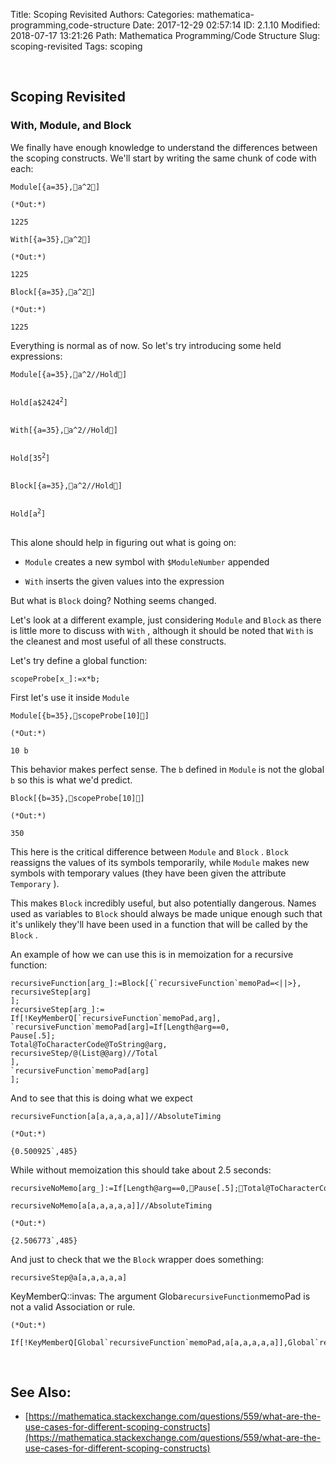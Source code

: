 Title: Scoping Revisited
Authors: 
Categories: mathematica-programming,code-structure
Date: 2017-12-29 02:57:14
ID: 2.1.10
Modified: 2018-07-17 13:21:26
Path: Mathematica Programming/Code Structure
Slug: scoping-revisited
Tags: scoping

<a id="scoping-revisited" style="width:0;height:0;margin:0;padding:0;">&zwnj;</a>

## Scoping Revisited

### With, Module, and Block

We finally have enough knowledge to understand the differences between the scoping constructs. We'll start by writing the same chunk of code with each:

    Module[{a=35},a^2]

    (*Out:*)
    
    1225

    With[{a=35},a^2]

    (*Out:*)
    
    1225

    Block[{a=35},a^2]

    (*Out:*)
    
    1225

Everything is normal as of now. So let's try introducing some held expressions:

    Module[{a=35},a^2//Hold]

<pre >
<code>
Hold[a$2424<sup>2</sup>]
</code>
</pre>

    With[{a=35},a^2//Hold]

<pre >
<code>
Hold[35<sup>2</sup>]
</code>
</pre>

    Block[{a=35},a^2//Hold]

<pre >
<code>
Hold[a<sup>2</sup>]
</code>
</pre>

This alone should help in figuring out what is going on:

* ```Module```  creates a new symbol with  ```$ModuleNumber```  appended

* ```With```  inserts the given values into the expression

But what is  ```Block```  doing? Nothing seems changed.

Let's look at a different example, just considering  ```Module```  and  ```Block```  as there is little more to discuss with  ```With``` , although it should be noted that  ```With```  is the cleanest and most useful of all these constructs.

Let's try define a global function:

    scopeProbe[x_]:=x*b;

First let's use it inside  ```Module```

    Module[{b=35},scopeProbe[10]]

    (*Out:*)
    
    10 b

This behavior makes perfect sense. The  ```b```  defined in  ```Module```  is not the global  ```b```  so this is what we'd predict.

    Block[{b=35},scopeProbe[10]]

    (*Out:*)
    
    350

This here is the critical difference between  ```Module```  and  ```Block``` .  ```Block```  reassigns the values of its symbols temporarily, while  ```Module```  makes new symbols with temporary values (they have been given the attribute  ```Temporary``` ).

This makes  ```Block```  incredibly useful, but also potentially dangerous. Names used as variables to  ```Block```  should always be made unique enough such that it's unlikely they'll have been used in a function that will be called by the  ```Block``` . 

An example of how we can use this is in memoization for a recursive function:

    recursiveFunction[arg_]:=Block[{`recursiveFunction`memoPad=<||>},
    recursiveStep[arg]
    ];
    recursiveStep[arg_]:=
    If[!KeyMemberQ[`recursiveFunction`memoPad,arg],
    `recursiveFunction`memoPad[arg]=If[Length@arg==0,
    Pause[.5];
    Total@ToCharacterCode@ToString@arg,
    recursiveStep/@(List@@arg)//Total
    ],
    `recursiveFunction`memoPad[arg]
    ];

And to see that this is doing what we expect

    recursiveFunction[a[a,a,a,a,a]]//AbsoluteTiming

    (*Out:*)
    
    {0.500925`,485}

While without memoization this should take about 2.5 seconds:

    recursiveNoMemo[arg_]:=If[Length@arg==0,Pause[.5];Total@ToCharacterCode@ToString@arg,recursiveNoMemo/@(List@@arg)//Total]

    recursiveNoMemo[a[a,a,a,a,a]]//AbsoluteTiming

    (*Out:*)
    
    {2.506773`,485}

And just to check that we the  ```Block```  wrapper does something:

    recursiveStep@a[a,a,a,a,a]


<div class='mma-message'>
 <span class='mma-message-name'>KeyMemberQ::invas:</span>
 <span class='mma-message-text'>The argument Globa<code>recursiveFunction</code>memoPad is not a valid Association or rule.</span>
</div>

    (*Out:*)
    
    If[!KeyMemberQ[Global`recursiveFunction`memoPad,a[a,a,a,a,a]],Global`recursiveFunction`memoPad[a[a,a,a,a,a]]=If[Length[a[a,a,a,a,a]]==0,Pause[0.5`];Total[ToCharacterCode[ToString[a[a,a,a,a,a]]]],Total[recursiveStep/@List@@a[a,a,a,a,a]]],Global`recursiveFunction`memoPad[a[a,a,a,a,a]]]

<a id="see-also" style="width:0;height:0;margin:0;padding:0;">&zwnj;</a>

## See Also:

* [https://mathematica.stackexchange.com/questions/559/what-are-the-use-cases-for-different-scoping-constructs](https://mathematica.stackexchange.com/questions/559/what-are-the-use-cases-for-different-scoping-constructs)